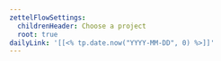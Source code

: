```yaml
---
zettelFlowSettings:
  childrenHeader: Choose a project
  root: true
dailyLink: '[[<% tp.date.now("YYYY-MM-DD", 0) %>]]'
---
```

